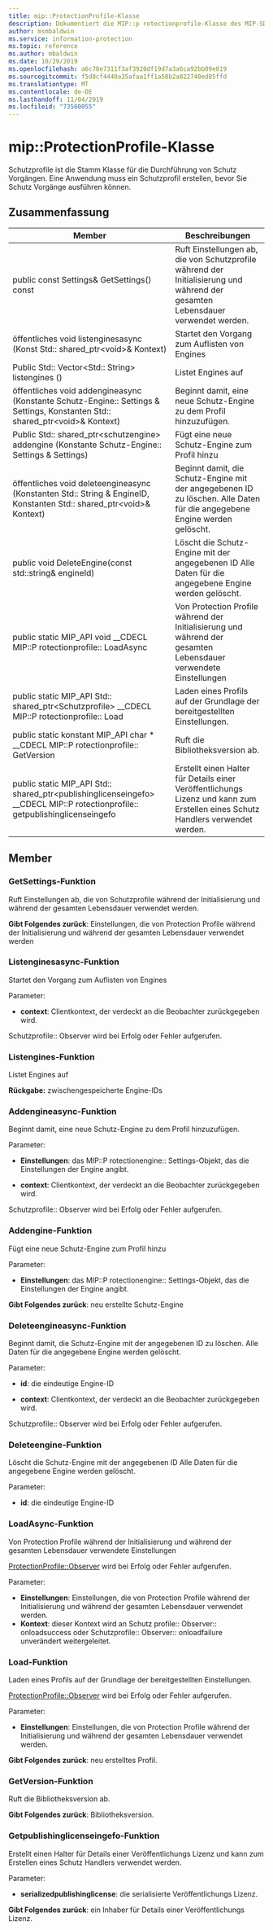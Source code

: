 ```yaml
---
title: mip::ProtectionProfile-Klasse
description: Dokumentiert die MIP::p rotectionprofile-Klasse des MIP-SDK (Microsoft Information Protection).
author: msmbaldwin
ms.service: information-protection
ms.topic: reference
ms.author: mbaldwin
ms.date: 10/29/2019
ms.openlocfilehash: a6c78e7311f3af3920df19d7a3a6ca92bb09e819
ms.sourcegitcommit: f5d8cf4440a35afaa1ff1a58b2a022740ed85ffd
ms.translationtype: MT
ms.contentlocale: de-DE
ms.lasthandoff: 11/04/2019
ms.locfileid: "73560055"
---
```

# <a name="class-mipprotectionprofile"></a>mip::ProtectionProfile-Klasse 
Schutzprofile ist die Stamm Klasse für die Durchführung von Schutz Vorgängen.
Eine Anwendung muss ein Schutzprofil erstellen, bevor Sie Schutz Vorgänge ausführen können.
  
## <a name="summary"></a>Zusammenfassung
 Member                        | Beschreibungen                                
--------------------------------|---------------------------------------------
public const Settings& GetSettings() const  |  Ruft Einstellungen ab, die von Schutzprofile während der Initialisierung und während der gesamten Lebensdauer verwendet werden.
öffentliches void listenginesasync (Konst Std:: shared_ptr\<void\>& Kontext)  |  Startet den Vorgang zum Auflisten von Engines
Public Std:: Vector\<Std:: String\> listengines ()  |  Listet Engines auf
öffentliches void addengineasync (Konstante Schutz-Engine:: Settings & Settings, Konstanten Std:: shared_ptr\<void\>& Kontext)  |  Beginnt damit, eine neue Schutz-Engine zu dem Profil hinzuzufügen.
Public Std:: shared_ptr\<schutzengine\> addengine (Konstante Schutz-Engine:: Settings & Settings)  |  Fügt eine neue Schutz-Engine zum Profil hinzu
öffentliches void deleteengineasync (Konstanten Std:: String & EngineID, Konstanten Std:: shared_ptr\<void\>& Kontext)  |  Beginnt damit, die Schutz-Engine mit der angegebenen ID zu löschen. Alle Daten für die angegebene Engine werden gelöscht.
public void DeleteEngine(const std::string& engineId)  |  Löscht die Schutz-Engine mit der angegebenen ID Alle Daten für die angegebene Engine werden gelöscht.
public static MIP_API void __CDECL MIP::P rotectionprofile:: LoadAsync | Von Protection Profile während der Initialisierung und während der gesamten Lebensdauer verwendete Einstellungen
public static MIP_API Std:: shared_ptr&lt;Schutzprofile&gt; __CDECL MIP::P rotectionprofile:: Load | Laden eines Profils auf der Grundlage der bereitgestellten Einstellungen.
public static konstant MIP_API char * __CDECL MIP::P rotectionprofile:: GetVersion | Ruft die Bibliotheksversion ab.
public static MIP_API Std:: shared_ptr&lt;publishinglicenseingefo&gt; __CDECL MIP::P rotectionprofile:: getpublishinglicenseingefo | Erstellt einen Halter für Details einer Veröffentlichungs Lizenz und kann zum Erstellen eines Schutz Handlers verwendet werden. 

## <a name="members"></a>Member
  
### <a name="getsettings-function"></a>GetSettings-Funktion
Ruft Einstellungen ab, die von Schutzprofile während der Initialisierung und während der gesamten Lebensdauer verwendet werden.

  
**Gibt Folgendes zurück**: Einstellungen, die von Protection Profile während der Initialisierung und während der gesamten Lebensdauer verwendet werden
  
### <a name="listenginesasync-function"></a>Listenginesasync-Funktion
Startet den Vorgang zum Auflisten von Engines

Parameter:  
* **context**: Clientkontext, der verdeckt an die Beobachter zurückgegeben wird.


Schutzprofile:: Observer wird bei Erfolg oder Fehler aufgerufen.
  
### <a name="listengines-function"></a>Listengines-Funktion
Listet Engines auf

  
**Rückgabe:** zwischengespeicherte Engine-IDs
  
### <a name="addengineasync-function"></a>Addengineasync-Funktion
Beginnt damit, eine neue Schutz-Engine zu dem Profil hinzuzufügen.

Parameter:  
* **Einstellungen**: das MIP::P rotectionengine:: Settings-Objekt, das die Einstellungen der Engine angibt. 


* **context**: Clientkontext, der verdeckt an die Beobachter zurückgegeben wird.


Schutzprofile:: Observer wird bei Erfolg oder Fehler aufgerufen.
  
### <a name="addengine-function"></a>Addengine-Funktion
Fügt eine neue Schutz-Engine zum Profil hinzu

Parameter:  
* **Einstellungen**: das MIP::P rotectionengine:: Settings-Objekt, das die Einstellungen der Engine angibt.



  
**Gibt Folgendes zurück**: neu erstellte Schutz-Engine
  
### <a name="deleteengineasync-function"></a>Deleteengineasync-Funktion
Beginnt damit, die Schutz-Engine mit der angegebenen ID zu löschen. Alle Daten für die angegebene Engine werden gelöscht.

Parameter:  
* **id**: die eindeutige Engine-ID 


* **context**: Clientkontext, der verdeckt an die Beobachter zurückgegeben wird.


Schutzprofile:: Observer wird bei Erfolg oder Fehler aufgerufen.
  
### <a name="deleteengine-function"></a>Deleteengine-Funktion
Löscht die Schutz-Engine mit der angegebenen ID Alle Daten für die angegebene Engine werden gelöscht.

Parameter:  
* **id**: die eindeutige Engine-ID

### <a name="loadasync-function"></a>LoadAsync-Funktion
Von Protection Profile während der Initialisierung und während der gesamten Lebensdauer verwendete Einstellungen 

[ProtectionProfile::Observer](class_mip_protectionprofile_observer.md) wird bei Erfolg oder Fehler aufgerufen.

Parameter:
* **Einstellungen**: Einstellungen, die von Protection Profile während der Initialisierung und während der gesamten Lebensdauer verwendet werden.
* **Kontext**: dieser Kontext wird an Schutz profile:: Observer:: onloadsuccess oder Schutzprofile:: Observer:: onloadfailure unverändert weitergeleitet.

### <a name="load-function"></a>Load-Funktion
Laden eines Profils auf der Grundlage der bereitgestellten Einstellungen.

[ProtectionProfile::Observer](class_mip_protectionprofile_observer.md) wird bei Erfolg oder Fehler aufgerufen.

Parameter:
* **Einstellungen**: Einstellungen, die von Protection Profile während der Initialisierung und während der gesamten Lebensdauer verwendet werden.

**Gibt Folgendes zurück**: neu erstelltes Profil.

### <a name="getversion-function"></a>GetVersion-Funktion
Ruft die Bibliotheksversion ab. 

**Gibt Folgendes zurück**: Bibliotheksversion.

### <a name="getpublishinglicenseinfo-function"></a>Getpublishinglicenseingefo-Funktion
Erstellt einen Halter für Details einer Veröffentlichungs Lizenz und kann zum Erstellen eines Schutz Handlers verwendet werden. 

Parameter:
* **serializedpublishinglicense**: die serialisierte Veröffentlichungs Lizenz.

**Gibt Folgendes zurück**: ein Inhaber für Details einer Veröffentlichungs Lizenz. 